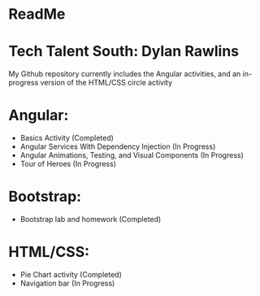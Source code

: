 # ReadMe
# Tech Talent South: Dylan Rawlins

My Github repository currently includes the Angular activities, and an in-progress version of the HTML/CSS circle activity

# Angular:
- Basics Activity (Completed)
- Angular Services With Dependency Injection (In Progress)
- Angular Animations, Testing, and Visual Components (In Progress)
- Tour of Heroes (In Progress)

# Bootstrap:
- Bootstrap lab and homework (Completed)

# HTML/CSS:
- Pie Chart activity (Completed)
- Navigation bar (In Progress)

